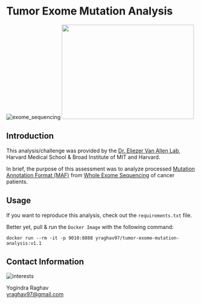 # Tumor Exome Mutation Analysis 

![exome_sequencing](https://upload.wikimedia.org/wikipedia/commons/thumb/0/09/Exome_Sequencing_Workflow_1a.png/220px-Exome_Sequencing_Workflow_1a.png) 
<img src=https://swami.wustl.edu/wp-content/uploads/2015/07/cancers-cells.jpg height=250 width=350> 


## Introduction 

This analysis/challenge was provided by the [Dr. Eliezer Van Allen Lab](https://vanallenlab.dana-farber.org/), Harvard Medical School & Broad Institute of MIT and Harvard. 

In brief, the purpose of this assessment was to analyze processed [Mutation Annotation Format (MAF)](https://docs.gdc.cancer.gov/Encyclopedia/pages/Mutation_Annotation_Format/) from [Whole Exome Sequencing](https://www.cincinnatichildrens.org/service/d/diagnostic-labs/molecular-genetics/whole-exome-sequencing/families/faq) of cancer patients. 

## Usage 

If you want to reproduce this analysis, check out the `requirements.txt` file. 

Better yet, pull & run the `Docker Image` with the following command: 

`docker run --rm -it -p 9010:8888 yraghav97/tumor-exome-mutation-analysis:v1.1`


## Contact Information

![interests](https://avatars1.githubusercontent.com/u/38919947?s=400&u=49ab1365a14fac78a91e425efd583f7a2bcb3e25&v=4)

Yogindra Raghav  
yraghav97@gmail.com